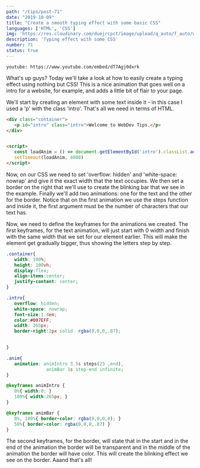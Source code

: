 ```yaml
---
path: "/tips/post-71"
date: "2019-10-09"
title: "Create a smooth typing effect with some basic CSS"
languages: ['HTML', 'CSS']
img: 'https://res.cloudinary.com/duejrcpct/image/upload/q_auto/f_auto/w_1000/v1586975593/tips/71-1_sbu4y0.png'
description: 'Typing effect with some CSS'
number: 71
status: true
---
```


`youtube: https://www.youtube.com/embed/dT7Agj0dxrk`

What's up guys?
Today we'll take a look at how to easily create a typing effect using nothing but CSS! This is a nice animation that goes well on a intro for a website, for example, and adds a little bit of flair to your page.

We'll start by creating an element with some text inside it - in this case I used a 'p' with the class 'intro'. That's all we need in terms of HTML.

 ```html
<div class="container">
    <p id="intro" class="intro">Welcome to WebDev Tips.</p>
</div>


<script>
    const loadAnim = () => document.getElementById('intro').classList.add('anim')
    setTimeout(loadAnim, 4000)
</script>
 ```

Now, on our CSS we need to set 'overflow: hidden' and 'white-space: nowrap' and give it the exact width that the text occupies. We then set a border on the right that we'll use to create the blinking bar that we see in the example. Finally we'll add two animations: one for the text and the other for the border. Notice that on the first animation we use the steps function and inside it, the first argument must be the number of characters that our text has.

Now, we need to define the keyframes for the animations we created. The first keyframes, for the text animation, will just start with 0 width and finish with the same width that we set for our element earlier. This will make the element get gradually bigger, thus showing the letters step by step.

 ```css
.container{
    width: 100%;
    height: 100vh;
    display:flex;
    align-items:center;
    justify-content: center;
}

.intro{
    overflow: hidden;
    white-space: nowrap;
    font-size:1.4em;
    color:#007EFF;
    width: 265px;
    border-right:2px solid  rgba(0,0,0,.87);
    

}

.anim{
    animation: animIntro 3.5s steps(23 ,end), 
                animBar 1s step-end infinite;
}

@keyframes animIntro {
    0%{ width:0; }
    100%{ width:265px; }
}

@keyframes animBar {
    0%, 100%{ border-color: rgba(0,0,0,0); }
    50%{ border-color: rgba(0,0,0,.87) }
}
 ```

The second keyframes, for the border, will state that in the start and in the end of the animation the border will be transparent and in the middle of the animation the border will have color. This will create the blinking effect we see on the border.  Aaand that's all!